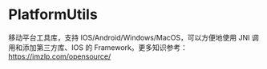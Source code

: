 # PlatformUtils
移动平台工具库，支持 IOS/Android/Windows/MacOS，可以方便地使用 JNI 调用和添加第三方库、IOS 的 Framework。更多知识参考：https://imzlp.com/opensource/
